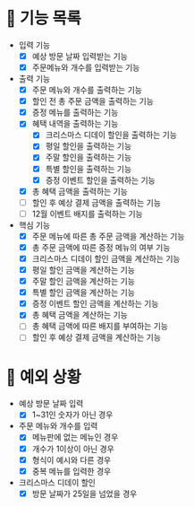 # 📄 기능 목록

- 입력 기능
  - [x] 예상 방문 날짜 입력받는 기능
  - [x] 주문메뉴와 개수를 입력받는 기능
- 출력 기능
  - [x] 주문 메뉴와 개수를 출력하는 기능
  - [x] 할인 전 총 주문 금액을 출력하는 기능
  - [x] 증정 메뉴를 출력하는 기능
  - [x] 혜택 내역을 출력하는 기능
    - [x] 크리스마스 디데이 할인을 출력하는 기능
    - [x] 평일 할인을 출력하는 기능
    - [x] 주말 할인을 출력하는 기능
    - [x] 특별 할인을 출력하는 기능
    - [x] 증정 이벤트 할인을 출력하는 기능
  - [x] 총 혜택 금액을 출력하는 기능
  - [ ] 할인 후 예상 결제 금액을 출력하는 기능
  - [ ] 12월 이벤트 배지를 출럭하는 기능
- 핵심 기능
  - [x] 주문 메뉴에 따른 총 주문 금액을 계산하는 기능
  - [x] 총 주문 금액에 따른 증정 메뉴의 여부 기능
  - [x] 크리스마스 디데이 할인 금액을 계산하는 기능
  - [x] 평일 할인 금액을 계산하는 기능
  - [x] 주말 할인 금액을 계산하는 기능
  - [x] 특별 할인 금액을 계산하는 기능
  - [x] 증정 이벤트 할인 금액을 계산하는 기능
  - [x] 총 혜택 금액을 계산하는 기능
  - [ ] 총 혜택 금액에 따른 배지를 부여하는 기능
  - [ ] 할인 후 예상 결제 금액을 계산하는 기능

# 🎯 예외 상황

- 예상 방문 날짜 입력
  - [x] 1~31인 숫자가 아닌 경우
- 주문 메뉴와 개수를 입력
  - [x] 메뉴판에 없는 메뉴인 경우
  - [x] 개수가 1이상이 아닌 경우
  - [x] 형식이 예시와 다른 경우
  - [x] 중복 메뉴를 입력한 경우
- 크리스마스 디데이 할인
  - [x] 방문 날짜가 25일을 넘었을 경우